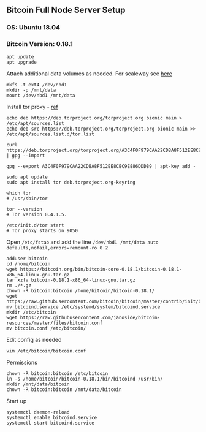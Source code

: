 ## Bitcoin Full Node Server Setup

### OS: Ubuntu 18.04
### Bitcoin Version: 0.18.1

    apt update
    apt upgrade


Attach additional data volumes as needed. For scaleway see [here](https://www.scaleway.com/docs/attach-and-detach-a-volume-to-an-existing-server/#-Step-3--Format-the-additional-volume)

    mkfs -t ext4 /dev/nbd1
    mkdir -p /mnt/data
    mount /dev/nbd1 /mnt/data

Install tor proxy - [ref](https://itrendbuzz.com/install-tor-proxy-on-ubuntu/)

    echo deb https://deb.torproject.org/torproject.org bionic main > /etc/apt/sources.list
    echo deb-src https://deb.torproject.org/torproject.org bionic main >> /etc/apt/sources.list.d/tor.list
    
    curl https://deb.torproject.org/torproject.org/A3C4F0F979CAA22CDBA8F512EE8CBC9E886DDD89.asc | gpg --import
    
    gpg --export A3C4F0F979CAA22CDBA8F512EE8CBC9E886DDD89 | apt-key add -
    
    sudo apt update
    sudo apt install tor deb.torproject.org-keyring
    
    which tor
    # /usr/sbin/tor
    
    tor --version
    # Tor version 0.4.1.5.
    
    /etc/init.d/tor start
    # Tor proxy starts on 9050


Open `/etc/fstab` and add the line `/dev/nbd1 /mnt/data auto  defaults,nofail,errors=remount-ro 0 2`

    adduser bitcoin
    cd /home/bitcoin
    wget https://bitcoin.org/bin/bitcoin-core-0.18.1/bitcoin-0.18.1-x86_64-linux-gnu.tar.gz
    tar xzfv bitcoin-0.18.1-x86_64-linux-gnu.tar.gz
    rm ./*.gz
    chown -R bitcoin:bitcoin /home/bitcoin/bitcoin-0.18.1/
    wget https://raw.githubusercontent.com/bitcoin/bitcoin/master/contrib/init/bitcoind.service
    mv bitcoind.service /etc/systemd/system/bitcoind.service
    mkdir /etc/bitcoin
    wget https://raw.githubusercontent.com/janoside/bitcoin-resources/master/files/bitcoin.conf
    mv bitcoin.conf /etc/bitcoin/

Edit config as needed

    vim /etc/bitcoin/bitcoin.conf

Permissions

    chown -R bitcoin:bitcoin /etc/bitcoin
    ln -s /home/bitcoin/bitcoin-0.18.1/bin/bitcoind /usr/bin/
    mkdir /mnt/data/bitcoin
    chown -R bitcoin:bitcoin /mnt/data/bitcoin

Start up

    systemctl daemon-reload
    systemctl enable bitcoind.service
    systemctl start bitcoind.service
